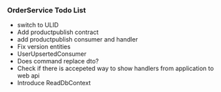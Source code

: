 ### OrderService Todo List

- switch to ULID
- Add productpublish contract
- add productpublish consumer and handler
- Fix version entities
- UserUpsertedConsumer
- Does command replace dto?
- Check if there is accepeted way to show handlers from application to web api
- Introduce ReadDbContext